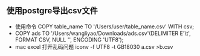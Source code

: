 ## 使用postgre导出csv文件
* 使用命令 COPY table_name TO '/Users/user/table_name.csv' WITH csv; 
* COPY ads TO '/Users/wangliyao/Downloads/ads.csv'(DELIMITER E'\t', FORMAT CSV, NULL '', ENCODING 'UTF8');
* mac excel 打开乱码问题 iconv -f UTF8 -t GB18030 a.csv >b.csv

